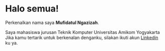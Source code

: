 
# Halo semua! 

Perkenalkan nama saya **Mufidatul Ngazizah**.

Saya mahasiswa jurusan Teknik Komputer Universitas Amikom Yogyakarta
Jika kamu tertarik untuk berkenalan denganku, silakan ikuti akun [Linkedin](https://www.linkedin.com/in/mufidatul-ngazizah-6b7907224/) ku ya.

